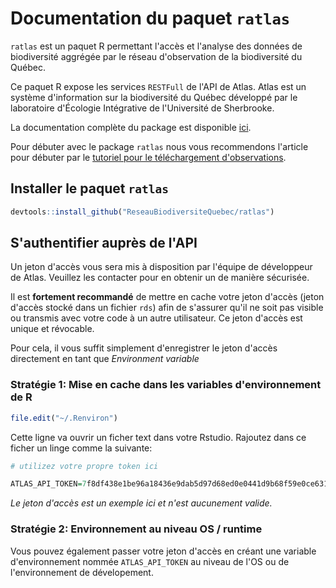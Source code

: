 # Documentation du paquet `ratlas`

`ratlas` est un paquet R permettant l'accès et l'analyse des données de biodiversité aggrégée par le réseau d'observation de la biodiversité du Québec.

Ce paquet R expose les services `RESTFull` de l'API de Atlas. Atlas est un système d'information sur la biodiversité du Québec développé par le laboratoire d'Écologie Intégrative de l'Université de Sherbrooke.

La documentation complète du package est disponible [ici](https://ReseauBiodiversiteQuebec.github.io/ratlas).

Pour débuter avec le package `ratlas` nous vous recommendons l'article pour
débuter par le [tutoriel pour le téléchargement d'observations](https://ReseauBiodiversiteQuebec.github.io/ratlas/articles/download-obs.html).

## Installer le paquet `ratlas`

```r
devtools::install_github("ReseauBiodiversiteQuebec/ratlas")
```

## S'authentifier auprès de l'API

Un jeton d'accès vous sera mis à disposition par l'équipe de développeur de Atlas. Veuillez les contacter pour en obtenir un de manière sécurisée.

Il est **fortement recommandé** de mettre en cache votre jeton d'accès (jeton d'accès stocké dans un fichier `rds`) afin de s'assurer qu'il ne soit pas visible ou transmis avec votre code à un autre utilisateur. Ce jeton d'accès est unique et révocable. 

Pour cela, il vous suffit simplement d'enregistrer le jeton d'accès directement en tant que _Environment variable_

### Stratégie 1: Mise en cache dans les variables d'environnement de R

```r
file.edit("~/.Renviron")
```

Cette ligne va ouvrir un ficher text dans votre Rstudio. Rajoutez dans ce ficher un linge comme la suivante:


```r
# utilizez votre propre token ici

ATLAS_API_TOKEN=7f8df438e1be96a18436e9dab5d97d68ed0e0441d9b68f59e0ce631b2919f3aa
```

*Le jeton d'accès est un exemple ici et n'est aucunement valide.*

### Stratégie 2: Environnement au niveau OS / runtime

Vous pouvez également passer votre jeton d'accès en créant une variable d'environnement nommée `ATLAS_API_TOKEN` au niveau de l'OS ou de l'environnement de dévelopement.
